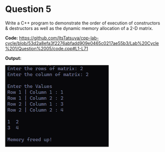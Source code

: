 Question 5
=========

Write a C++ program to demonstrate the order of execution of constructors & destructors as well as the dynamic memory allocation of a 2-D matrix. 


**Code:**
https://github.com/ItsTatsuya/cpp-lab-cycle/blob/53d2a8efa3f2276abfadd909e0465c0217ae55b3/Lab%20Cycle%201/Question%2005/code.cpp#L1-L71

**Output:**


![image](/Lab%20Cycle%201/Question%2005/output.PNG)